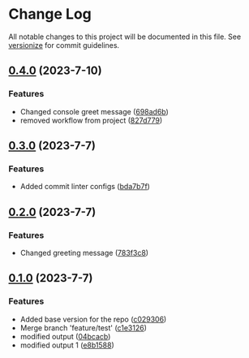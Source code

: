 # Change Log

All notable changes to this project will be documented in this file. See [versionize](https://github.com/versionize/versionize) for commit guidelines.

<a name="0.4.0"></a>
## [0.4.0](https://www.github.com/SMART2016/semantic-versioning/releases/tag/v0.4.0) (2023-7-10)

### Features

* Changed console greet message ([698ad6b](https://www.github.com/SMART2016/semantic-versioning/commit/698ad6b7515847a00bbf18e490e8dfe3429fc0c9))
* removed workflow from project ([827d779](https://www.github.com/SMART2016/semantic-versioning/commit/827d779796ef785266f75cde3f754661d4bdaa91))

<a name="0.3.0"></a>
## [0.3.0](https://www.github.com/SMART2016/semantic-versioning/releases/tag/v0.3.0) (2023-7-7)

### Features

* Added commit linter configs ([bda7b7f](https://www.github.com/SMART2016/semantic-versioning/commit/bda7b7f3ac58f1cf337349663af0cf0ae1722366))

<a name="0.2.0"></a>
## [0.2.0](https://www.github.com/SMART2016/semantic-versioning/releases/tag/v0.2.0) (2023-7-7)

### Features

* Changed greeting message ([783f3c8](https://www.github.com/SMART2016/semantic-versioning/commit/783f3c8912d5bcd4535b2787aadda940fe38740b))

<a name="0.1.0"></a>
## [0.1.0](https://www.github.com/SMART2016/semantic-versioning/releases/tag/v0.1.0) (2023-7-7)

### Features

* Added base version for the repo ([c029306](https://www.github.com/SMART2016/semantic-versioning/commit/c0293066ceee2f66e06366e1c1c8dd5ef84b88c0))
* Merge branch 'feature/test' ([c1e3126](https://www.github.com/SMART2016/semantic-versioning/commit/c1e31269db6a925b65ce64c373c79eee8440c3bc))
* modified output ([04bcacb](https://www.github.com/SMART2016/semantic-versioning/commit/04bcacbac633d19a1937f0aef7fd3f07e3715eae))
* modified output 1 ([e8b1588](https://www.github.com/SMART2016/semantic-versioning/commit/e8b15885ed34ad0ddb943754f9a237627e699a3b))


